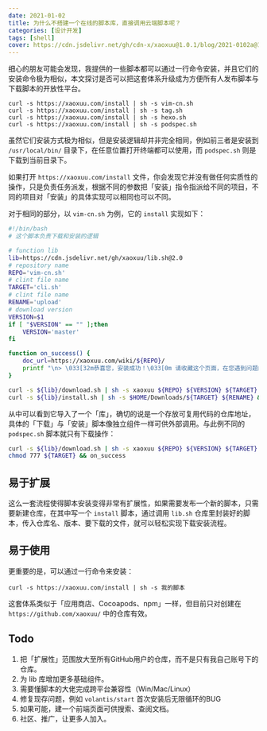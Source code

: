 ```yaml
---
date: 2021-01-02
title: 为什么不搭建一个在线的脚本库，直接调用云端脚本呢？
categories: [设计开发]
tags: [shell]
cover: https://cdn.jsdelivr.net/gh/cdn-x/xaoxuu@1.0.1/blog/2021-0102a@1x.svg
---
```


细心的朋友可能会发现，我提供的一些脚本都可以通过一行命令安装，并且它们的安装命令极为相似，本文探讨是否可以把这套体系升级成为方便所有人发布脚本与下载脚本的开放性平台。

<!-- more -->

```
curl -s https://xaoxuu.com/install | sh -s vim-cn.sh
curl -s https://xaoxuu.com/install | sh -s tag.sh
curl -s https://xaoxuu.com/install | sh -s hexo.sh
curl -s https://xaoxuu.com/install | sh -s podspec.sh
```

虽然它们安装方式极为相似，但是安装逻辑却并非完全相同，例如前三者是安装到 `/usr/local/bin/` 目录下，在任意位置打开终端都可以使用，而  `podspec.sh` 则是下载到当前目录下。

如果打开 `https://xaoxuu.com/install` 文件，你会发现它并没有做任何实质性的操作，只是负责任务派发，根据不同的参数把「安装」指令指派给不同的项目，不同的项目对「安装」的具体实现可以相同也可以不同。

对于相同的部分，以 `vim-cn.sh` 为例，它的 `install` 实现如下：

```bash
#!/bin/bash
# 这个脚本负责下载和安装的逻辑

# function lib
lib=https://cdn.jsdelivr.net/gh/xaoxuu/lib.sh@2.0
# repository name
REPO='vim-cn.sh'
# clint file name
TARGET='cli.sh'
# clint file name
RENAME='upload'
# download version
VERSION=$1
if [ "$VERSION" == "" ];then
	VERSION='master'
fi

function on_success() {
	doc_url=https://xaoxuu.com/wiki/${REPO}/
	printf "\n> \033[32m恭喜您，安装成功！\033[0m 请收藏这个页面，在您遇到问题的时候可以查看文档：\n${doc_url}\n\n"
}

curl -s ${lib}/download.sh | sh -s xaoxuu ${REPO} ${VERSION} ${TARGET} &&
curl -s ${lib}/install.sh | sh -s $HOME/Downloads/${TARGET} ${RENAME} && on_success
```

从中可以看到它导入了一个「库」，确切的说是一个存放可复用代码的仓库地址，具体的「下载」与「安装」脚本像独立组件一样可供外部调用。与此例不同的 `podspec.sh` 脚本就只有下载操作：

```bash
curl -s ${lib}/download.sh | sh -s xaoxuu ${REPO} ${VERSION} ${TARGET} ./ &&
chmod 777 ${TARGET} && on_success
```

## 易于扩展

这么一套流程使得脚本安装变得非常有扩展性，如果需要发布一个新的脚本，只需要新建仓库，在其中写一个 `install` 脚本，通过调用 `lib.sh` 仓库里封装好的脚本，传入仓库名、版本、要下载的文件，就可以轻松实现下载安装流程。

## 易于使用

更重要的是，可以通过一行命令来安装：

```
curl -s https://xaoxuu.com/install | sh -s 我的脚本
```

这套体系类似于「应用商店、Cocoapods、npm」一样，但目前只对创建在 `https://github.com/xaoxuu/` 中的仓库有效。

## Todo

1. 把「扩展性」范围放大至所有GitHub用户的仓库，而不是只有我自己账号下的仓库。
2. 为 lib 库增加更多基础组件。
3. 需要懂脚本的大佬完成跨平台兼容性（Win/Mac/Linux）
3. 修复现存问题，例如 `volantis/start` 首次安装后无限循环的BUG
4. 如果可能，建一个前端页面可供搜索、查阅文档。
5. 社区、推广，让更多人加入。

